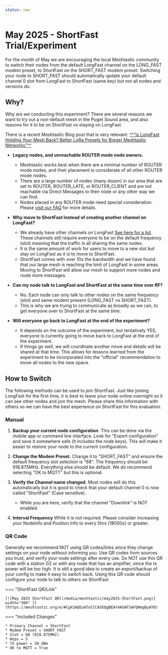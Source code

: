 ```yaml
---
status: new
---
```


# May 2025 - ShortFast Trial/Experiment

For the month of May we are encouraging the local Meshtastic community to switch their nodes from the default LongFast channel on the LONG_FAST modem preset, to ShortFast on the SHORT_FAST modem preset. Switching your node to SHORT_FAST should automatically update your default channel 0 slot from LongFast to ShortFast (same key) but not all nodes and versions do.

## Why?

Why are we conducting this experiment? There are several reasons we want to try out a non-default mesh in the Puget Sound area, and also reasons for it to be on ShortFast vs staying on LongFast. 

There is a recent Meshtastic Blog post that is very relevant: [^^"Is LongFast Holding Your Mesh Back? Better LoRa Presets for Bigger Meshtastic Networks"^^](https://meshtastic.org/blog/why-your-mesh-should-switch-from-longfast/)

* **Legacy nodes, and unreachable ROUTER mode node owners.**
    - Meshtastic works best when there are a minimal number of ROUTER mode nodes, and their placement is considerate of all other ROUTER mode nodes.
    - There are a large number of nodes (many dozen) in our area that are set to ROUTER, ROUTER_LATE, or ROUTER_CLIENT and are not reachable via Direct Messages to their node or any other way we can find.
    - Nodes placed in any ROUTER mode need special consideration. Please [visit our FAQ](/meshtastic/faq) for more details.

* **Why move to ShortFast instead of creating another channel on LongFast?**
    - We already have other channels on LongFast [See here for a list](/meshtastic/config/#local-channels). These channels still require everyone to be on the default frequency (slot) meaning that the traffic is all sharing the same nodes.
    - It is the same amount of work for users to move to a new slot but stay on LongFast as it is to move to ShortFast.
    - ShortFast comes with over 10x the bandwidth and we have found that our large mesh is reaching the limit of LongFast in some areas. Moving to ShortFast will allow our mesh to support more nodes and route more messages.

* **Can my node talk to LongFast and ShortFast at the same time over RF?**
    - No. Each node can only talk to other nodes on the same frequency (slot) and same modem present (LONG_FAST vs SHORT_FAST).
    - This is why we are trying to communicate as broadly as we can, to get everyone over to ShortFast at the same time.

* **Will everyone go back to LongFast at the end of the experiment?**
    - It depends on the outcome of the experiment, but tentatively YES, everyone is currently going to move back to LongFast at the end of the experiment.
    - If things go well, we will coordinate another move and details will be shared at that time. This allows for lessons learned from the experiment to be incorporated into the "official" recommendation to move all nodes to the new space.

## How to Switch

The following methods can be used to join ShortFast. Just like joining LongFast for the first time, it is best to leave your node online overnight so it can see other nodes and join the mesh. Please share this information with others so we can have the best experience on ShortFast for this evaluation.

### Manual

1. **Backup your current node configuration**. This can be done via the mobile app or command line interface. Look for "Export configuration" and save it somewhere safe (it includes the node keys). This will make it easier to restore your node to the current configuration.

1. **Change the Modem Preset.** Change it to "SHORT_FAST" and ensure the default frequency slot selection is "68". The frequency should be 918.875MHz. Everything else should be default. We do recommend selecting "OK to MQTT" but this is optional.

1. **Verify the Channel name changed.** Most nodes will do this automatically but it is good to check that your default channel 0 is now called "ShortFast" (Case sensitive).
    * While you are here, verify that the channel "Downlink" is NOT enabled.

1. **Interval Frequency** While it is not required. Please consider increasing your NodeInfo and Position Info to every 5hrs (18000s) or greater.

### QR Code

Generally we recommend NOT using QR codes/links since they change settings on your node without informing you. Use QR codes from sources you trust, and verify your node settings after every use. Do NOT use this QR code with a station G2 or with any node that has an amplifier, since the tx power will be too high. It is still a good idea to create an export/backup of your config to make it easy to switch back. Using this QR code should configure your node to talk to others on ShortFast

<div class="grid" markdown>

=== "ShortFast QR/Link"

    [![May 2025 ShortFast QR](/media/meshtastic/may2025-ShortFast.png){ width="300" }](https://meshtastic.org/e/#CgkSAQEoAToCCCASEQgBEAY4AUAFSAFQHmgByAYB)

=== "Included Changes"

    * Primary Channel = ShortFast
    * Modem Preset = SHORT_FAST
    * Slot = 68 (918.875MHz)
    * Hops = 5
    * TX power = 30 dBm
    * OK to MQTT = True

</div>

